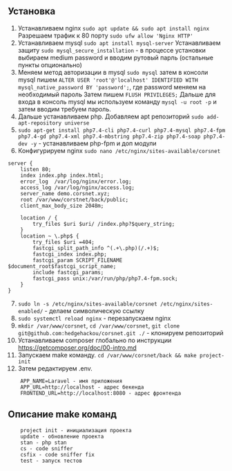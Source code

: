 ## Установка

1. Устанавливаем nginx
   `sudo apt update && sudo apt install nginx`
Разрешаем трафик к 80 порту
    `sudo ufw allow 'Nginx HTTP'`
2. Устанавливаем mysql
    `sudo apt install mysql-server`
Устанавливаем защиту
    `sudo mysql_secure_installation` - в процессе установки выбираем medium password и вводим рутовый парль (остальные пункты опционально)
3. Меняем метод авторизации в mysql
    `sudo mysql` затем в консоли mysql пишем `ALTER USER 'root'@'localhost' IDENTIFIED WITH mysql_native_password BY 'password';`, где password меняем на необходимый пароль
Затем пишем `FLUSH PRIVILEGES;` Дальше для входа в консоль mysql мы используем команду `mysql -u root -p` и затем вводим требуем пароль.
4. Дальше устанавливаем php. Добавляем apt репозиторий `sudo add-apt-repository universe`
5. `sudo apt-get install php7.4-cli php7.4-curl php7.4-mysql php7.4-fpm php7.4-gd php7.4-xml php7.4-mbstring php7.4-zip php7.4-soap php7.4-dev -y` - устанавливаем php-fpm и доп модули
6. Конфигурируем nginx `sudo nano /etc/nginx/sites-available/corsnet`
```
server {
    listen 80;
    index index.php index.html;
    error_log  /var/log/nginx/error.log;
    access_log /var/log/nginx/access.log;
    server_name demo.corsnet.xyz;
    root /var/www/corstnet/back/public;
    client_max_body_size 2048m;        

    location / {
        try_files $uri $uri/ /index.php?$query_string;
    }
    location ~ \.php$ {
        try_files $uri =404;
        fastcgi_split_path_info ^(.+\.php)(/.+)$;
        fastcgi_index index.php;
        fastcgi_param SCRIPT_FILENAME $document_root$fastcgi_script_name;
        include fastcgi_params;
        fastcgi_pass unix:/var/run/php/php7.4-fpm.sock;
    }
}
```
7. `sudo ln -s /etc/nginx/sites-available/corsnet /etc/nginx/sites-enabled/` - делаем символическую ссылку
8. `sudo systemctl reload nginx` - перезапускаем nginx
9. `mkdir /var/www/corsnet`, `cd /var/www/corsnet`, `git clone git@github.com:hedgehackou/corsnet.git ./` - клонируем репозиторий
10. Устанавливаем composer глобально по инструкции https://getcomposer.org/doc/00-intro.md
11. Запускаем make команду. `cd /var/www/corsnet/back && make project-init`
12. Затем редактируем .env.
```
    APP_NAME=Laravel - имя приложения
    APP_URL=http://localhost - адрес бекенда
    FRONTEND_URL=http://localhost:8080 - адрес фронтенда
```

## Описание make команд

```
    project init - инициализация проекта
    update - обновление проекта
    stan - php stan
    cs - code sniffer
    csfix - code sniffer fix
    test - запуск тестов
```
